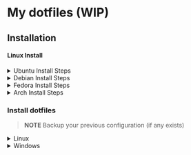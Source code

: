 # My dotfiles (WIP)

## Installation

#### Linux Install

<details><summary>Ubuntu Install Steps</summary>

```
sudo add-apt-repository ppa:neovim-ppa/unstable -y
sudo apt update
sudo apt install make gcc ripgrep unzip git xclip neovim zoxide fzf fortune-mod -y

LAZYGIT_VERSION=$(curl -s "https://api.github.com/repos/jesseduffield/lazygit/releases/latest" | \grep -Po '"tag_name": *"v\K[^"]*')
curl -Lo lazygit.tar.gz "https://github.com/jesseduffield/lazygit/releases/download/v${LAZYGIT_VERSION}/lazygit_${LAZYGIT_VERSION}_Linux_x86_64.tar.gz"
tar xf lazygit.tar.gz lazygit
sudo install lazygit -D -t /usr/local/bin/

npm install -g cowsay
```

</details>
<details><summary>Debian Install Steps</summary>

```
sudo apt update
sudo apt install make gcc ripgrep unzip git xclip curl zoxide fzf fortune-mod

# Now we install nvim
curl -LO https://github.com/neovim/neovim/releases/latest/download/nvim-linux64.tar.gz
sudo rm -rf /opt/nvim-linux64
sudo mkdir -p /opt/nvim-linux64
sudo chmod a+rX /opt/nvim-linux64
sudo tar -C /opt -xzf nvim-linux64.tar.gz

# make it available in /usr/local/bin, distro installs to /usr/bin
sudo ln -sf /opt/nvim-linux64/bin/nvim /usr/local/bin/

LAZYGIT_VERSION=$(curl -s "https://api.github.com/repos/jesseduffield/lazygit/releases/latest" | \grep -Po '"tag_name": *"v\K[^"]*')
curl -Lo lazygit.tar.gz "https://github.com/jesseduffield/lazygit/releases/download/v${LAZYGIT_VERSION}/lazygit_${LAZYGIT_VERSION}_Linux_x86_64.tar.gz"
tar xf lazygit.tar.gz lazygit
sudo install lazygit -D -t /usr/local/bin/

npm install -g cowsay
```

</details>
<details><summary>Fedora Install Steps</summary>

```
sudo dnf install -y gcc make git ripgrep fd-find unzip neovim zoxide fzf fortune-mod

sudo dnf copr enable atim/lazygit -y
sudo dnf install -y lazygit

npm install -g cowsay
```

</details>

<details><summary>Arch Install Steps</summary>

```
sudo pacman -S --noconfirm --needed gcc make git ripgrep fd unzip neovim zoxide fzf fortune-mod lazygit

npm install -g cowsay
```

</details>


### Install dotfiles

> **NOTE**
> Backup your previous configuration (if any exists)

<details><summary>Linux</summary>

```sh
bash <(curl -s https://raw.githubusercontent.com/ibanks42/dotfiles/main/install_bash.sh)
```

</details>


<details><summary>Windows</summary>
Alternatively, one can install gcc and make which don't require changing the config,
the easiest way is to use choco:

1. install [chocolatey](https://chocolatey.org/install)
either follow the instructions on the page or use winget,
run in cmd as **admin**:

```sh
winget install --id Microsoft.PowerShell --source winget

winget install --accept-source-agreements chocolatey.chocolatey
```

2. install all requirements using choco, exit previous cmd and
open a powershell as **admin**:

```sh
choco install -y neovim git ripgrep wget fd unzip gzip mingw make

Invoke-RestMethod https://raw.githubusercontent.com/ibanks42/dotfiles/main/install_win.ps1 | Invoke-Expression
```

</details>
